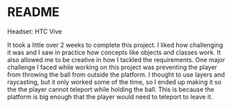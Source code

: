 # README #
Headset: HTC Vive

It took a little over 2 weeks to complete this project. I liked how challenging it was and I saw in practice how concepts like objects and classes work. It also allowed me to be creative in how I tackled the requirements. One major challenge I faced while working on this project was preventing the player from throwing the ball from outside the platform. I thought to use layers and raycasting, but it only worked some of the time, so I ended up making it so the the player cannot teleport while holding the ball. This is because the platform is big enough that the player would need to teleport to leave it.
